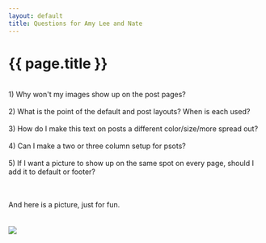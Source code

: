 ```yaml
---
layout: default
title: Questions for Amy Lee and Nate
---
```


{{ page.title }}
================
<br />
1) Why won't my images show up on the post pages?<br /><br />
2) What is the point of the default and post layouts? When is each used?<br /><br />
3) How do I make this text on posts a different color/size/more spread out?<br /><br />
4) Can I make a two or three column setup for psots?<br /><br />
5) If I want a picture to show up on the same spot on every page, should I add it to default or footer?<br /><br />
<br />


And here is a picture, just for fun.<br /><br /><br />
![](http://karahmel.github.io/Blog/images/Halloween.jpg)

